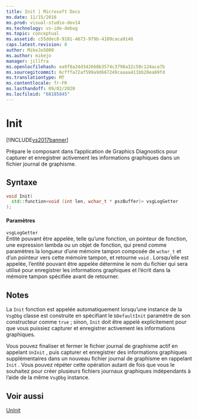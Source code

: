 ```yaml
---
title: Init | Microsoft Docs
ms.date: 11/15/2016
ms.prod: visual-studio-dev14
ms.technology: vs-ide-debug
ms.topic: conceptual
ms.assetid: c55ddec8-9101-4673-979b-4109caca9146
caps.latest.revision: 8
author: MikeJo5000
ms.author: mikejo
manager: jillfra
ms.openlocfilehash: ea9f8a24d342668b3574c3798a32c58c124aca7b
ms.sourcegitcommit: 6cfffa72af599a9d667249caaaa411bb28ea69fd
ms.translationtype: MT
ms.contentlocale: fr-FR
ms.lasthandoff: 09/02/2020
ms.locfileid: "68185845"
---
```

# <a name="init"></a>Init
[!INCLUDE[vs2017banner](../includes/vs2017banner.md)]

Prépare le composant dans l’application de Graphics Diagnostics pour capturer et enregistrer activement les informations graphiques dans un fichier journal de graphisme.  
  
## <a name="syntax"></a>Syntaxe  
  
```cpp  
void Init(  
  std::function<void (int len, wchar_t * pszBuffer)> vsgLogGetter  
);  
```  
  
#### <a name="parameters"></a>Paramètres  
 `vsgLogGetter`  
 Entité pouvant être appelée, telle qu’une fonction, un pointeur de fonction, une expression lambda ou un objet de fonction, qui prend comme paramètres la longueur d’une mémoire tampon composée de `wchar_t` et d’un pointeur vers cette mémoire tampon, et retourne `void` . Lorsqu’elle est appelée, l’entité pouvant être appelée détermine le nom du fichier qui sera utilisé pour enregistrer les informations graphiques et l’écrit dans la mémoire tampon spécifiée avant de retourner.  
  
## <a name="remarks"></a>Notes  
 La `Init` fonction est appelée automatiquement lorsqu’une instance de la `VsgDbg` classe est construite en spécifiant le `bDefaultInit` paramètre de son constructeur comme `true` ; sinon, `Init` doit être appelé explicitement pour que vous puissiez capturer et enregistrer activement les informations graphiques.  
  
 Vous pouvez finaliser et fermer le fichier journal de graphisme actif en appelant `UnInit` , puis capturer et enregistrer des informations graphiques supplémentaires dans un nouveau fichier journal de graphisme en rappelant `Init` . Vous pouvez répéter cette opération autant de fois que vous le souhaitez pour créer plusieurs fichiers journaux graphiques indépendants à l’aide de la même `VsgDbg` instance.  
  
## <a name="see-also"></a>Voir aussi  
 [UnInit](../debugger/init.md)
